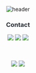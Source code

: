 <div align="center">

![header](https://capsule-render.vercel.app/api?type=waving&amp;color=0:758af0,100:d89bd9&amp;height=160&amp;text=Jaehoon's%20GitHub&amp;animation=fadeIn&amp;fontColor=ffffff&amp;fontSize=50)
<h3 style="color: #282d33;">Contact</h3>
<div align="center"><a href="mailto:jaehoon.go.0603@gmail.com"> <img src="https://img.shields.io/badge/Gmail-EA4335?style=for-the-badge&amp;logo=Gmail&amp;logoColor=white&amp;link=mailto:jaehoon.go.0603@gmail.com" /></a>
  <a href="https://velog.io/@jaehoon_go"> <img src="https://img.shields.io/badge/Velog-20C997?style=for-the-badge&amp;logo=Velog&amp;logoColor=white&amp;link=https://velog.io/@jaehoon_go" /></a>
  <a href="https://medium.com/@jaehoon_go"> <img src="https://img.shields.io/badge/Medium-000000?style=for-the-badge&amp;logo=Medium&amp;logoColor=white&amp;link=https://medium.com/@jaehoon_go"/></a></div>
<div align="center">
<br/>
<br/>
<br/>
<div align="center">
  <img src="https://github-readme-stats.vercel.app/api?username=hoon99&amp;bg_color=180,ffffff,00000000&amp;title_color=2e46a8&amp;text_color=2e46a8" />
  <img src="https://github-readme-stats.vercel.app/api/top-langs/?username=hoon99" />
</div>
<div align="center">
